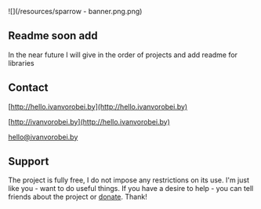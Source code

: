 ![](/resources/sparrow - banner.png.png)

## Readme soon add
In the near future I will give in the order of projects and add readme for libraries

## Contact
 
[http://hello.ivanvorobei.by](http://hello.ivanvorobei.by)

[http://ivanvorobei.by](http://hello.ivanvorobei.by)

hello@ivanvorobei.by

## Support
The project is fully free, I do not impose any restrictions on its use. I'm just like you - want to do useful things. If you have a desire to help - you can tell friends about the project or [donate](http://ivanvorobei.by/donate). Thank!
